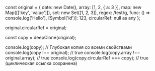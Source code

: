 const original = {
    date: new Date(),
    array: [1, 2, { a: 3 }],
    map: new Map([['key', 'value']]),
    set: new Set([1, 2, 3]),
    regex: /test/g,
    func: () => console.log('Hello'),
    [Symbol('id')]: 123,
    circularRef: null as any
};

original.circularRef = original;

const copy = deepClone(original);

console.log(copy); // Глубокая копия со всеми свойствами
console.log(copy !== original); // true
console.log(copy.array !== original.array); // true
console.log(copy.circularRef === copy); // true (циклическая ссылка сохранена)
